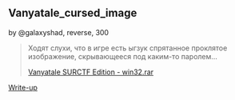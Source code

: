 ## Vanyatale_cursed_image
by @galaxyshad, reverse, 300

> Ходят слухи, что в игре есть ыгзук спрятанное проклятое изображение, скрывающееся под каким-то паролем...  
>   
> [Vanyatale SURCTF Edition - win32.rar](Vanyatale_SURCTF_Edition.rar)  

[Write-up](WRITEUP.md)